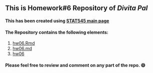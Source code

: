 ## This is Homework#6 Repository of *Divita Pal*

#### This has been created using [STAT545 main page](http://stat545.com/Classroom/)

#### The Repository contains the following elements:
1. [hw06.Rmd](https://github.com/STAT545-UBC-students/hw05-divita95/blob/master/hw_05_gapminder.Rmd)
2. [hw06.md](https://github.com/STAT545-UBC-students/hw05-divita95/blob/master/hw_05_gapminder.md)
3. [hw06](https://github.com/STAT545-UBC-students/hw05-divita95/tree/master/hw_05_gapminder_files/figure-html)


#### Please feel free to review and comment on any part of the repo. :smile:

